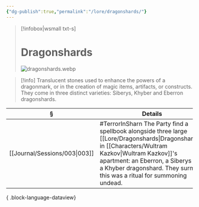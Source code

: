 ```yaml
---
{"dg-publish":true,"permalink":"/lore/dragonshards/"}
---
```


> [!infobox|wsmall txt-s]
> # Dragonshards
> ![dragonshards.webp](/img/user/z_attachments/dragonshards.webp) 

>[!info] Translucent stones used to enhance the powers of a dragonmark, or in the creation of magic items, artifacts, or constructs. They come in three distinct varieties: Siberys, Khyber and Eberron dragonshards.

| §                                | Details                                                                                                                                                                                                                  |
| -------------------------------- | ------------------------------------------------------------------------------------------------------------------------------------------------------------------------------------------------------------------------ |
| [[Journal/Sessions/003\|003]] | #TerrorInSharn The Party find a spellbook alongside three large [[Lore/Dragonshards\|Dragonshards]] in [[Characters/Wultram Kazkov\|Wultram Kazkov]]'s apartment: an Eberron, a Siberys and a Khyber dragonshard. They surmise this was a ritual for summoning undead. |

{ .block-language-dataview}